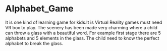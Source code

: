 # Alphabet_Game
It is one kind of learning game for kids.It is Virtual Reality games must need VR box to play. The scenery has been made very charming where a child can throw a glass with a beautiful word. For example first stage there are 5 alphabets and 5 elements in the glass. The child need to know the perfect alphabet to break the glass.
